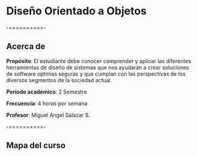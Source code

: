 # Diseño Orientado a Objetos

-==========-

## Acerca de

**Propósito**: El estudiante debe conocer comprender y aplicar las diferentes herramientas de diseño de sistemas que nos ayudarán a crear soluciones de software optimas seguras y que cumplan con las perspectivas de los diversos segmentos de la sociedad actual.

**Período académico**: 2 Semestre

**Frecuencia**: 4 horas por semana

**Profesor**: Miguel Angel Salazar S.

-==========-

## Mapa del curso

<div class="image">
  <img class="no-border" data-src="img/00-01.png"/>
</div>
